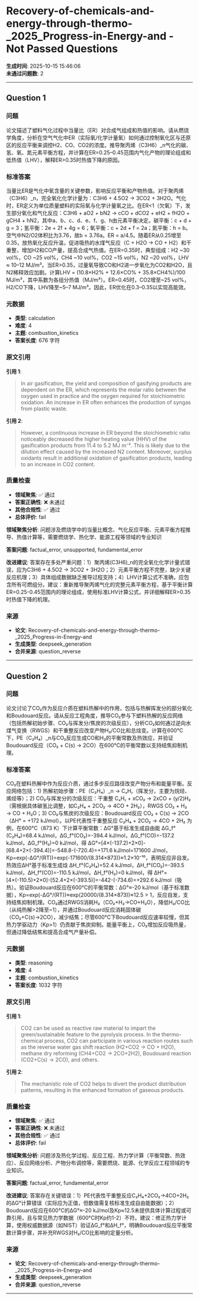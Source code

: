# Recovery-of-chemicals-and-energy-through-thermo-_2025_Progress-in-Energy-and - Not Passed Questions

**生成时间**: 2025-10-15 15:46:06  
**未通过问题数**: 2

---

## Question 1

### 问题

论文描述了塑料气化过程中当量比（ER）对合成气组成和热值的影响。请从燃烧学角度，分析在空气气化中ER（实际氧/化学计量氧）如何通过控制氧化区与还原区的反应平衡来调控H2、CO、CO2的浓度。推导聚丙烯（C3H6）_n气化的碳、氢、氧、氮元素平衡方程，并计算在ER=0.25–0.45范围内气化产物的理论组成和低热值（LHV），解释ER>0.35时热值下降的原因。

### 标准答案

当量比ER是气化中氧含量的关键参数，影响反应平衡和产物热值。对于聚丙烯（C3H6）_n，完全氧化化学计量为：C3H6 + 4.5O2 → 3CO2 + 3H2O。气化时，ER定义为单位质量塑料的实际氧与化学计量氧之比。在ER<1（欠氧）下，发生部分氧化和气化反应：C3H6 + aO2 + bN2 → cCO + dCO2 + eH2 + fH2O + gCH4 + hN2，其中a、b、c、d、e、f、g、h由元素平衡决定。碳平衡：c + d + g = 3；氢平衡：2e + 2f + 4g = 6；氧平衡：c + 2d + f = 2a；氮平衡：h = b。空气中N2/O2体积比为3.76，故b = 3.76a。ER = a/4.5。随着ER从0.25增至0.35，放热氧化反应升温，促进吸热的水煤气反应（C + H2O → CO + H2）和干重整，增加H2和CO产量，提高合成气热值。在ER=0.35时，典型组成：H2 ~30 vol%，CO ~25 vol%，CH4 ~10 vol%，CO2 ~15 vol%，N2 ~20 vol%，LHV ≈ 10–12 MJ/m³。当ER>0.35，过量氧导致CO和H2进一步氧化为CO2和H2O，且N2稀释效应加剧。计算LHV = (10.8×H2% + 12.6×CO% + 35.8×CH4%)/100 MJ/m³，其中系数为各组分热值（MJ/m³）。ER=0.45时，CO2增至~25 vol%，H2/CO下降，LHV降至~5–7 MJ/m³。因此，ER优化在0.3–0.35以实现高能效。

### 元数据

- **类型**: calculation
- **难度**: 4
- **主题**: combustion_kinetics
- **答案长度**: 676 字符

### 原文引用

**引用 1**:
> In air gasification, the yield and composition of gasifying products are dependent on the ER, which represents the molar ratio between the oxygen used in practice and the oxygen required for stoichiometric oxidation. An increase in ER often enhances the production of syngas from plastic waste.

**引用 2**:
> However, a continuous increase in ER beyond the stoichiometric ratio noticeably decreased the higher heating value (HHV) of the gasification products from 11.4 to 5.2 MJ m⁻³. This is likely due to the dilution effect caused by the increased N2 content. Moreover, surplus oxidants result in additional oxidation of gasification products, leading to an increase in CO2 content.

### 质量检查

- **领域聚焦**: ✅ 通过
- **答案正确性**: ❌ 未通过
- **其他合规性**: ✅ 通过
- **总体评价**: fail

**领域聚焦分析**: 问题涉及燃烧学中的当量比概念、气化反应平衡、元素平衡方程推导、热值计算等，需要燃烧学、热化学、能源工程等领域的专业知识

**答案问题**: factual_error, unsupported, fundamental_error

**改进建议**: 答案存在多处严重问题：1）聚丙烯(C3H6)_n的完全氧化化学计量式错误，应为C3H6 + 4.5O2 → 3CO2 + 3H2O；2）元素平衡方程不完整，缺少关键反应机理；3）具体组成数据缺乏推导过程支持；4）LHV计算公式不准确，应包含所有可燃组分。建议：重新推导聚丙烯气化的完整元素平衡方程，基于平衡计算ER=0.25-0.45范围内的理论组成，使用标准LHV计算公式，并详细解释ER>0.35时热值下降的机理。

### 来源

- **论文**: Recovery-of-chemicals-and-energy-through-thermo-_2025_Progress-in-Energy-and
- **生成类型**: deepseek_generation
- **合并来源**: question_reverse

---

## Question 2

### 问题

论文讨论了CO₂作为反应介质在塑料热解中的作用，包括与热解挥发分的部分氧化和Boudouard反应。请从反应工程角度，推导CO₂参与下塑料热解的反应网络（包括热解初始步骤、CO₂与挥发分/焦炭的次级反应），分析CO₂如何通过逆向水煤气变换（RWGS）和干重整反应改变产物H₂/CO比和总焓变。计算在600°C下，PE（C₂H₄）_n与CO₂反应生成CO和H₂的平衡常数及热效应，并验证Boudouard反应（CO₂ + C(s) → 2CO）在600°C的平衡常数以支持结焦抑制机理。

### 标准答案

CO₂在塑料热解中作为反应介质，通过多步反应路径改变产物分布和能量平衡。反应网络包括：1) 热解初始步骤：PE（C₂H₄）_n → CₓHᵧ（挥发分，主要为烷烃、烯烃等）；2) CO₂与挥发分的次级反应：干重整 CₓHᵧ + xCO₂ → 2xCO + (y/2)H₂（需根据具体碳氢比调整，如C₂H₄ + 2CO₂ → 4CO + 2H₂），RWGS CO₂ + H₂ → CO + H₂O；3) CO₂与焦炭的次级反应：Boudouard反应 CO₂ + C(s) → 2CO（ΔH° = +172 kJ/mol）。以PE代表性干重整反应 C₂H₄ + 2CO₂ → 4CO + 2H₂ 为例，在600°C（873 K）下计算平衡常数：ΔG°基于标准生成自由能 ΔG_f°(C₂H₄)=68.4 kJ/mol，ΔG_f°(CO₂)=-394.4 kJ/mol，ΔG_f°(CO)=-137.2 kJ/mol，ΔG_f°(H₂)=0 kJ/mol，得 ΔG°=[4×(-137.2)+2×0]-[68.4+2×(-394.4)]=-548.8-(-720.4)=+171.6 kJ/mol=171600 J/mol，Kp=exp(-ΔG°/(RT))=exp(-171600/(8.314×873))≈1.2×10⁻¹⁰，表明反应非自发。热效应ΔH°基于标准生成焓 ΔH_f°(C₂H₄)=52.4 kJ/mol，ΔH_f°(CO₂)=-393.5 kJ/mol，ΔH_f°(CO)=-110.5 kJ/mol，ΔH_f°(H₂)=0 kJ/mol，得 ΔH°=[4×(-110.5)+2×0]-[52.4+2×(-393.5)]=-442-(-734.6)=+292.6 kJ/mol（吸热）。验证Boudouard反应在600°C的平衡常数：ΔG°≈-20 kJ/mol（基于标准数据），Kp=exp(-ΔG°/(RT))≈exp(20000/(8.314×873))≈12.5 > 1，反应自发，支持结焦抑制机理。CO₂通过RWGS消耗H₂（CO₂+H₂→CO+H₂O），降低H₂/CO比（从纯热解>2降至~1），并通过Boudouard反应消耗固体碳（CO₂+C(s)→2CO），减少结焦；尽管600°C下Boudouard反应速率较慢，但其热力学驱动力（Kp>1）仍贡献于焦炭抑制。能量平衡上，CO₂增加反应吸热量，但通过降低结焦和提高合成气产量补偿。

### 元数据

- **类型**: reasoning
- **难度**: 4
- **主题**: combustion_kinetics
- **答案长度**: 1032 字符

### 原文引用

**引用 1**:
> CO2 can be used as reactive raw material to impart the green/sustainable feature to the pyrolysis process. In the thermo-chemical process, CO2 can participate in various reaction routes such as the reverse water gas shift reaction (H2+CO2 → CO + H2O), methane dry reforming (CH4+CO2 → 2CO+2H2), Boudouard reaction (CO2+C(s) → 2CO), and others.

**引用 2**:
> The mechanistic role of CO2 helps to divert the product distribution patterns, resulting in the enhanced formation of gaseous products.

### 质量检查

- **领域聚焦**: ✅ 通过
- **答案正确性**: ❌ 未通过
- **其他合规性**: ✅ 通过
- **总体评价**: fail

**领域聚焦分析**: 问题涉及热化学过程、反应工程、热力学计算（平衡常数、热效应）、反应网络分析、产物分布调控等，需要燃烧、能源、化学反应工程领域的专业知识。

**答案问题**: factual_error, fundamental_error

**改进建议**: 答案存在关键错误：1）PE代表性干重整反应C₂H₄+2CO₂→4CO+2H₂的ΔG°计算错误（实际应为正值，但数值需复核标准生成自由能数据）；2）Boudouard反应在600°C的ΔG°≈-20 kJ/mol及Kp≈12.5未提供具体计算过程或可靠引用，且与常见热力学数据（600°C时Kp约1-2）不符。建议：修正热力学计算，使用权威数据源（如NIST）验证ΔG_f°和ΔH_f°，明确Boudouard反应平衡常数计算步骤，并补充RWGS对H₂/CO比影响的定量分析。

### 来源

- **论文**: Recovery-of-chemicals-and-energy-through-thermo-_2025_Progress-in-Energy-and
- **生成类型**: deepseek_generation
- **合并来源**: question_reverse

---

